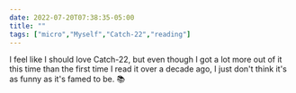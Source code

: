 ---date: 2022-07-20T07:38:35-05:00title: ""tags: ["micro","Myself","Catch-22","reading"]---I feel like I should love Catch-22, but even though I got a lot more out of it this time than the first time I read it over a decade ago, I just don't think it's as funny as it's famed to be. 📚